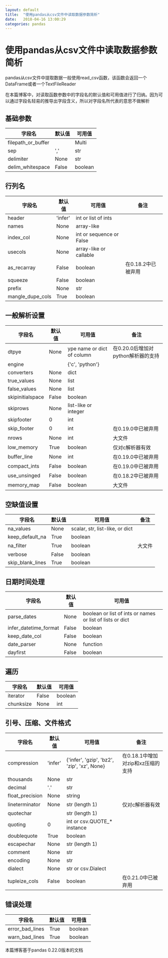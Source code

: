 ```yaml
---
layout: default
title:  "使用pandas从csv文件中读取数据参数简析"
date:   2018-04-16 13:00:29
categories: pandas
---
```


# 使用pandas从csv文件中读取数据参数简析

pandas从csv文件中提取数据一般使用read_csv函数，该函数会返回一个DataFrame或者一个TextFileReader

在本篇博客中，对读取函数参数中的字段名的默认值和可用值进行了归纳。因为可以通过字段名轻易的推导出字段含义，所以对字段名所代表的意思不做解析

## 基础参数

| 字段名             | 默认值 | 可用值  |
| ------------------ | ------ | ------- |
| filepath_or_buffer |        | Multi   |
| sep                | ','    | str     |
| delimiter          | None   | str     |
| delim_whitespace   | False  | boolean |

## 行列名

| 字段名           | 默认值  | 可用值                   | 备注               |
| ---------------- | ------- | ------------------------ | ------------------ |
| header           | 'infer' | int or list of ints      |                    |
| names            | None    | array-like               |                    |
| index_col        | None    | int or sequence or False |                    |
| usecols          | None    | array-like or callable   |                    |
| as_recarray      | False   | boolean                  | 在0.18.2中已被弃用 |
| squeeze          | False   | boolean                  |                    |
| prefix           | None    | str                      |                    |
| mangle_dupe_cols | True    | boolean                  |                    |

## 一般解析设置

| 字段名           | 默认值 | 可用值                     | 备注                               |
| ---------------- | ------ | -------------------------- | ---------------------------------- |
| dtpye            | None   | ype name or dict of column | 在0.20.0后增加对python解析器的支持 |
| engine           |        | {'c', 'python'}            |                                    |
| converters       | None   | dict                       |                                    |
| true_values      | None   | list                       |                                    |
| false_values     | None   | list                       |                                    |
| skipinitialspace | False  | boolean                    |                                    |
| skiprows         | None   | list-like or integer       |                                    |
| skipfooter       | 0      | int                        |                                    |
| skip_footer      | 0      | int                        | 在0.19.0中已被弃用                 |
| nrows            | None   | int                        | 大文件                             |
| low_memory       | True   | boolean                    | 仅对c解析器有效                    |
| buffer_line      | None   | int                        | 在0.19.0中已被弃用                 |
| compact_ints     | False  | boolean                    | 在0.19.0中已被弃用                 |
| use_unsinged     | False  | boolean                    | 在0.18.2中已被弃用                 |
| memory_map       | False  | boolean                    | 大文件                             |

## 空缺值设置

| 字段名           | 默认值 | 可用值                          | 备注   |
| ---------------- | ------ | ------------------------------- | ------ |
| na_values        | None   | scalar, str, list-like, or dict |        |
| keep_default_na  | True   | boolean                         |        |
| na_filter        | True   | boolean                         | 大文件 |
| verbose          | False  | boolean                         |        |
| skip_blank_lines | True   | boolean                         |        |

## 日期时间处理

| 字段名                | 默认值 | 可用值                                                    |
| --------------------- | ------ | --------------------------------------------------------- |
| parse_dates           | None   | boolean or list of ints or names or list of lists or dict |
| infer_datetime_format | False  | boolean                                                   |
| keep_date_col         | False  | boolean                                                   |
| date_parser           | None   | function                                                  |
| dayfirst              | False  | boolean                                                   |

## 遍历

| 字段名    | 默认值 | 可用值  |
| --------- | ------ | ------- |
| iterator  | False  | boolean |
| chunksize | None   | int     |

## 引号、压缩、文件格式

| 字段名          | 默认值  | 可用值                                      | 备注                              |
| --------------- | ------- | ------------------------------------------- | --------------------------------- |
| compression     | 'infer' | {'infer', 'gzip', 'bz2', 'zip', 'xz', None} | 在0.18.1中增加对zip和xz压缩的支持 |
| thousands       | None    | str                                         |                                   |
| decimal         | '.'     | str                                         |                                   |
| float_precision | None    | string                                      |                                   |
| lineterminator  | None    | str (length 1)                              | 仅对c解析器有效                   |
| quotechar       |         | str (length 1)                              |                                   |
| quoting         | 0       | int or csv.QUOTE_* instance                 |                                   |
| doublequote     | True    | boolean                                     |                                   |
| escapechar      | None    | str (length 1)                              |                                   |
| comment         | None    | str                                         |                                   |
| encoding        | None    | str                                         |                                   |
| dialect         | None    | str or csv.Dialect                          |                                   |
| tupleize_cols   | False   | boolean                                     | 在0.21.0中已被弃用                |

## 错误处理

| 字段名          | 默认值 | 可用值  |
| --------------- | ------ | ------- |
| error_bad_lines | True   | boolean |
| warn_bad_lines  | True   | boolean |


本篇博客基于pandas 0.22.0版本的文档